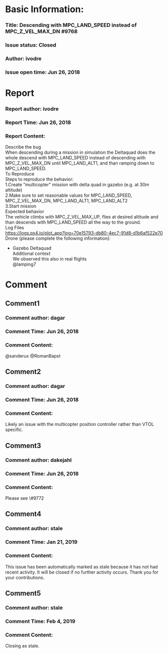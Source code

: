 # Basic Information:
### Title:  Descending with MPC_LAND_SPEED instead of MPC_Z_VEL_MAX_DN #9768 
### Issue status: Closed
### Author: ivodre
### Issue open time: Jun 26, 2018
# Report
### Report author: ivodre
### Report Time: Jun 26, 2018
### Report Content:   
Describe the bug    
When descending during a mission in simulation the Deltaquad does the whole descend with MPC_LAND_SPEED instead of descending with MPC_Z_VEL_MAX_DN until MPC_LAND_ALT1, and than ramping down to MPC_LAND_SPEED.  
To Reproduce    
Steps to reproduce the behavior:  
1.Create "multicopter" mission with delta quad in gazebo (e.g. at 30m altitude)  
2.Make sure to set reasonable values for MPC_LAND_SPEED, MPC_Z_VEL_MAX_DN, MPC_LAND_ALT1, MPC_LAND_ALT2  
3.Start mission  
Expected behavior    
The vehicle climbs with MPC_Z_VEL_MAX_UP, flies at desired altitude and than descends with MPC_LAND_SPEED all the way to the ground.  
Log Files    
https://logs.px4.io/plot_app?log=70e15793-db80-4ec7-91d8-d1b6af522e70  
Drone (please complete the following information):  
- Gazebo Deltaquad  
Additional context    
We observed this also in real flights  
@lamping7  

# Comment
## Comment1
### Comment author: dagar
### Comment Time: Jun 26, 2018
### Comment Content:   
@sanderux @RomanBapst  

## Comment2
### Comment author: dagar
### Comment Time: Jun 26, 2018
### Comment Content:   
Likely an issue with the multicopter position controller rather than VTOL specific.  

## Comment3
### Comment author: dakejahl
### Comment Time: Jun 26, 2018
### Comment Content:   
Please see \\\#9772  

## Comment4
### Comment author: stale
### Comment Time: Jan 21, 2019
### Comment Content:   
This issue has been automatically marked as stale because it has not had recent activity. It will be closed if no further activity occurs. Thank you for your contributions.  

## Comment5
### Comment author: stale
### Comment Time: Feb 4, 2019
### Comment Content:   
Closing as stale.  
